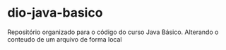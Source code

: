 # dio-java-basico
Repositório organizado para o código do curso Java Básico.
Alterando o conteudo de um arquivo de forma local

